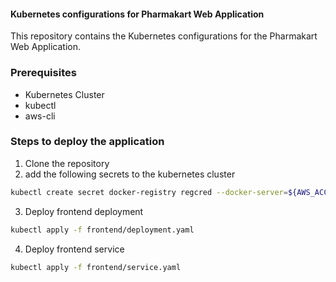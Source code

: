 #### Kubernetes configurations for Pharmakart Web Application
This repository contains the Kubernetes configurations for the Pharmakart Web Application.

### Prerequisites
- Kubernetes Cluster
- kubectl
- aws-cli

### Steps to deploy the application
1. Clone the repository
2. add the following secrets to the kubernetes cluster
```bash
kubectl create secret docker-registry regcred --docker-server=${AWS_ACCOUNT}.dkr.ecr.${AWS_REGION}.amazonaws.com --docker-username=AWS --docker-password=$(aws ecr get-login-password)
```
3. Deploy frontend deployment
```bash
kubectl apply -f frontend/deployment.yaml
```
4. Deploy frontend service
```bash
kubectl apply -f frontend/service.yaml
```
